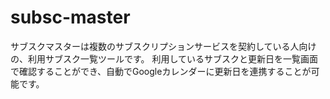 # subsc-master
サブスクマスターは複数のサブスクリプションサービスを契約している人向けの、利用サブスク一覧ツールです。
利用しているサブスクと更新日を一覧画面で確認することができ、自動でGoogleカレンダーに更新日を連携することが可能です。
